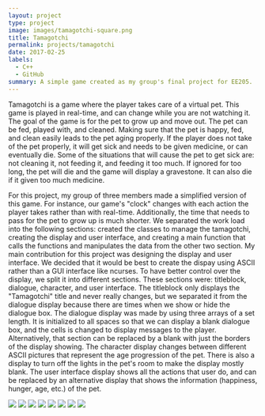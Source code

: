 ```yaml
---
layout: project
type: project
image: images/tamagotchi-square.png
title: Tamagotchi
permalink: projects/tamagotchi
date: 2017-02-25
labels:
  - C++
  - GitHub
summary: A simple game created as my group's final project for EE205.
---
```


Tamagotchi is a game where the player takes care of a virtual pet. This game is played in real-time, and can change while you are not watching it. The goal of the game is for the pet to grow up and move out. The pet can be fed, played with, and cleaned. Making sure that the pet is happy, fed, and clean easily leads to the pet aging properly. If the player does not take of the pet properly, it will get sick and needs to be given medicine, or can eventually die. Some of the situations that will cause the pet to get sick are: not cleaning it, not feeding it, and feeding it too much. If ignored for too long, the pet will die and the game will display a gravestone. It can also die if it given too much medicine. 

For this project, my group of three members made a simplified version of this game. For instance, our game's "clock" changes with each action the player takes rather than with real-time. Additionally, the time that needs to pass for the pet to grow up is much shorter. We separated the work load into the following sections: created the classes to manage the tamagotchi, creating the display and user interface, and creating a main function that calls the functions and manipulates the data from the other two section. My main contribution for this project was designing the display and user interface. We decided that it would be best to create the dispay using ASCII rather than a GUI interface like ncurses. To have better control over the display, we split it into different sections. These sections were: titleblock, dialogue, character, and user interface. The titleblock only displays the "Tamagotchi" title and never really changes, but we separated it from the dialogue display because there are times when we show or hide the dialogue box. The dialogue display was made by using three arrays of a set length. It is initialized to all spaces so that we can display a blank dialogue box, and the cells is changed  to display messages to the player. Alternatively, that section can be replaced by a blank with just the borders of the display showing. The character display changes between different ASCII pictures that represent the age progression of the pet. There is also a display to turn off the lights in the pet's room to make the display mostly blank. The user interface display shows all the actions that user do, and can be replaced by an alternative display that shows the information (happiness, hunger, age, etc.) of the pet.

<div class="ui small rounded images">
  <img class="ui image" src="../images/tamagotchi-egg.PNG">
  <img class="ui image" src="../images/tamagotchi-baby.PNG">
  <img class="ui image" src="../images/tamagotchi-kid.PNG">
  <img class="ui image" src="../images/tamagotchi-teen.PNG">
  <img class="ui image" src="../images/tamagotchi-adult.PNG">
  <img class="ui image" src="../images/tamagotchi-parent.PNG">
  <img class="ui image" src="../images/tamagotchi-lights.PNG">
  <img class="ui image" src="../images/tamagotchi-grave.PNG">
</div>
